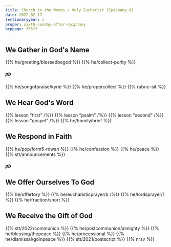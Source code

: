 ```yaml
---
title: Church in the Woods / Holy Eucharist (Epiphany 6)
date: 2022-02-17
lectionaryyear: c
proper: sixth-sunday-after-epiphany
bcppage: 355ff.
---
```


## We Gather in God's Name
{{% he/greeting/blessedbegod %}}
{{% he/collect-purity %}}
##### pb
{{% he/songofpraise/kyrie %}}
{{% he/propercollect %}}
{{% rubric-sit %}}

## We Hear God's Word
{{% lesson "first" /%}}
{{% lesson "psalm" /%}}
{{% lesson "second" /%}}
{{% lesson "gospel" /%}}
{{% he/homily/brief %}}

## We Respond in Faith
{{% he/pop/form5-rowan %}}
{{% he/confession %}}
{{% he/peace %}}
{{% stt/announcements %}}

##### pb
## We Offer Ourselves To God
{{% he/offertory %}}
{{% he/eucharisticprayer/b /%}}
{{% he/lordsprayer/1 %}}
{{% he/fraction/short %}}

## We Receive the Gift of God
{{% stt/2022/communion %}}
{{% he/postcommunion/almighty %}}
{{% he/blessing/thepeace %}}
{{% he/processional %}}
{{% he/dismissal/goinpeace %}}
{{% stt/2021/postscript %}}
{{% nrsv %}}
